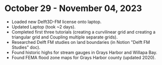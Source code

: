 # October 29 - November 04, 2023
- Loaded new Delft3D-FM license onto laptop.
- Updated Laptop (took ~2 days).
- Completed first three tutorials (creating a curvilinear grid and creating a triangular grid and Coupling multiple separate grids).
- Researched Delft FM studies on land boundaries (in Notion "Delft FM Studies" doc).
- Found historic highs for stream gauges in Grays Harbor and Willapa Bay.
- Found FEMA flood zone maps for Grays Harbor county (updated 2020).
